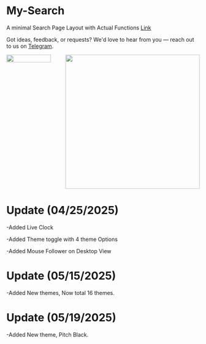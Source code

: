 # My-Search
A minimal Search Page Layout with Actual Functions <a href="https://mysearch.ct.ws">Link</a>

Got ideas, feedback, or requests? We'd love to hear from you — reach out to us on <a href="https://t.me/anasrizz911">Telegram</a>.
  <div style="display: flex;">
        <img src="https://github.com/user-attachments/assets/30fec14d-ae0d-414d-9967-ee63d3d05871" alt="" width="75%">
        <img src="https://github.com/user-attachments/assets/f26400b5-2696-4a4c-b5ec-c57d1eef2b5a" alt="" height="350px" >
    </div>
    
# Update (04/25/2025)

-Added Live Clock

-Added Theme toggle with 4 theme Options

-Added Mouse Follower on Desktop View

# Update (05/15/2025)
-Added New themes, Now total 16 themes.

# Update (05/19/2025)
-Added New theme, Pitch Black.
